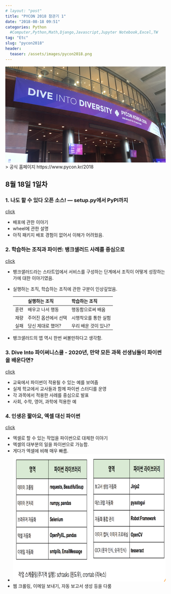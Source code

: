 ```yaml
---
# layout: "post"
title: "PYCON 2018 참관기 1"
date: "2018-08-18 09:51"
categories: Python
  #Computer,Python,Math,Django,Javascript,Jupyter Notebook,Excel,TW
tag: "Etc"
slug: "pycon2018"
header:
  teaser: /assets/images/pycon2018.png
---
```

<img src="/assets/images/pycon2018.png" width="600" height="300">
> 공식 홈페이지  https://www.pycon.kr/2018

## 8월 18일 1일차

### 1. 나도 할 수 있다 오픈 소스! — setup.py에서 PyPI까지 
[click](https://www.pycon.kr/2018/program/38)
- 배포에 관한 이야기
- wheel에 관한 설명
- 아직 패키지 배포 경험이 없어서 이해가 어려웠음.

### 2. 학습하는 조직과 파이썬: 뱅크샐러드 사례를 중심으로
[click](https://www.pycon.kr/2018/program/82)
- 뱅크샐러드라는 스타트업에서 서비스를 구성하는 단계에서 조직이 어떻게 성장하는가에 대한 이야기였음.
- 실행하는 조직, 학습하는 조직에 관한 구분이 인상깊었음.

    |      	| 실행하는 조직        	| 학습하는 조직        	|
    |------	|----------------------	|----------------------	|
    | 훈련 	| 배우고 나서 행동     	| 행동함으로써 배움    	|
    | 재량 	| 주어진 옵션에서 선택 	| 시행착오를 통한 실험 	|
    | 실패 	| 당신 제대로 했어?    	| 우리 배운 것이 있나? 	|

- 뱅크샐러드의 앱 역시 한번 써볼만하다고 생각함.

### 3. Dive Into 파이써니스쿨 - 2020년, 만약 모든 과목 선생님들이 파이썬을 배운다면?
[click](https://www.pycon.kr/2018/program/15)
- 교육에서 파이썬이 적용될 수 있는 예를 보여줌
- 실제 학교에서 교사들과 함께 파이썬 스터디를 운영
- 각 과목에서 적용한 사례를 중심으로 발표
- 사회, 수학, 영어, 과학에 적용한 예

### 4. 인생은 짧아요, 엑셀 대신 파이썬
[click](https://www.pycon.kr/2018/program/29)
- 엑셀로 할 수 있는 작업을 파이썬으로 대체한 이야기
- 엑셀의 대부분의 일을 파이썬으로 가능함.
- 게다가 엑셀에 비해 매우 빠름.
- <img src="/assets/images/excel_auto.png" width="600" height="400">
- 웹 크롤링, 이메일 보내기, 자동 보고서 생성 등을 다룸

